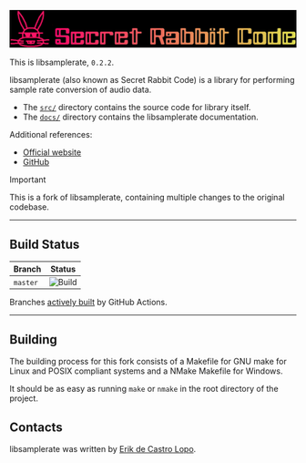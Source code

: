 ![Logo](docs/SRC.png)

This is libsamplerate, `0.2.2`.

libsamplerate (also known as Secret Rabbit Code) is a library for performing sample rate conversion of audio data.

* The [`src/`](https://github.com/libsndfile/libsamplerate/tree/master/src) directory contains the source code for library itself.
* The [`docs/`](https://github.com/libsndfile/libsamplerate/tree/master/docs) directory contains the libsamplerate documentation.

Additional references:

* [Official website](http://libsndfile.github.io/libsamplerate//)
* [GitHub](https://github.com/libsndfile/libsamplerate)

> [!IMPORTANT]
> This is a fork of libsamplerate, containing multiple changes to the original codebase.

---

## Build Status

| Branch         | Status                                                                                                            |
|----------------|-------------------------------------------------------------------------------------------------------------------|
| `master`       | ![Build](https://github.com/libsndfile/libsamplerate/workflows/Build/badge.svg)       |

Branches [actively built](https://github.com/libsndfile/libsamplerate/actions) by GitHub Actions.

---

## Building

The building process for this fork consists of a Makefile for GNU make for Linux and POSIX compliant systems and a NMake Makefile for Windows.

It should be as easy as running `make` or `nmake` in the root directory of the project.

## Contacts

libsamplerate was written by [Erik de Castro Lopo](mailto:erikd@mega-nerd.com).
